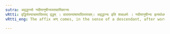 ```yaml
---
sutra: अवृद्धाभ्यो नदीमानुषीभ्यस्तन्नामिकाभ्यः
vRtti: वृद्धिर्यस्याचामादिस्तद् वृद्धम् । वादयस्याषामादिस्तपदम्। अवृद्धाभ्यः इति शब्दधर्मः । नदीमानुषीभ्यः इत्यर्थधर्म, स्तेनाभेदात्प्रकृतयो निर्दिश्यन्ते । तन्नामिकाभ्य इति सर्वनाम्ना प्रत्ययप्रकृतेः प्रत्यवमर्शः । अवृद्धानि यानि नदीनां मानुषीणां च नामधेयानि तेभ्यो ऽपत्येऽण् प्रत्ययो भवति । ढको ऽपवादः ॥
vRtti_eng: The affix अण् comes, in the sense of a descendant, after words which are the names of rivers, or women, when such words are not _Vriddham_ words; and when they are used as names and not as adjectives.

---
```

